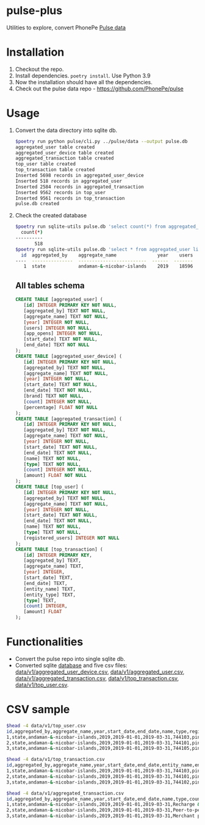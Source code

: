 # pulse-plus
Utilities to explore, convert PhonePe [Pulse data](https://github.com/PhonePe/pulse)

# Installation

1. Checkout the repo.
2. Install dependencies. `poetry install`. Use Python 3.9
3. Now the installation should have all the dependencies.
4. Check out the pulse data repo - https://github.com/PhonePe/pulse

# Usage

1. Convert the data directory into sqlite db.

   ```bash
   $poetry run python pulse/cli.py ../pulse/data --output pulse.db
   aggregated_user table created
   aggregated_user_device table created
   aggregated_transaction table created
   top_user table created
   top_transaction table created
   Inserted 5698 records in aggregated_user_device
   Inserted 518 records in aggregated_user
   Inserted 2584 records in aggregated_transaction
   Inserted 9562 records in top_user
   Inserted 9561 records in top_transaction
   pulse.db created
   ```

2. Check the created database

   ```bash
   $poetry run sqlite-utils pulse.db 'select count(*) from aggregated_user' -t
     count(*)
   ----------
          518
   $poetry run sqlite-utils pulse.db 'select * from aggregated_user limit 1' -t
     id  aggregated_by    aggregate_name               year    users    app_opens  start_date    end_date
   ----  ---------------  -------------------------  ------  -------  -----------  ------------  ----------
      1  state            andaman-&-nicobar-islands    2019    18596            0  2019-01-01    2019-03-31
   
   ```

   

   

   ## All tables schema

   

   ```sql
   CREATE TABLE [aggregated_user] (
      [id] INTEGER PRIMARY KEY NOT NULL,
      [aggregated_by] TEXT NOT NULL,
      [aggregate_name] TEXT NOT NULL,
      [year] INTEGER NOT NULL,
      [users] INTEGER NOT NULL,
      [app_opens] INTEGER NOT NULL,
      [start_date] TEXT NOT NULL,
      [end_date] TEXT NOT NULL
   );
   CREATE TABLE [aggregated_user_device] (
      [id] INTEGER PRIMARY KEY NOT NULL,
      [aggregated_by] TEXT NOT NULL,
      [aggregate_name] TEXT NOT NULL,
      [year] INTEGER NOT NULL,
      [start_date] TEXT NOT NULL,
      [end_date] TEXT NOT NULL,
      [brand] TEXT NOT NULL,
      [count] INTEGER NOT NULL,
      [percentage] FLOAT NOT NULL
   );
   CREATE TABLE [aggregated_transaction] (
      [id] INTEGER PRIMARY KEY NOT NULL,
      [aggregated_by] TEXT NOT NULL,
      [aggregate_name] TEXT NOT NULL,
      [year] INTEGER NOT NULL,
      [start_date] TEXT NOT NULL,
      [end_date] TEXT NOT NULL,
      [name] TEXT NOT NULL,
      [type] TEXT NOT NULL,
      [count] INTEGER NOT NULL,
      [amount] FLOAT NOT NULL
   );
   CREATE TABLE [top_user] (
      [id] INTEGER PRIMARY KEY NOT NULL,
      [aggregated_by] TEXT NOT NULL,
      [aggregate_name] TEXT NOT NULL,
      [year] INTEGER NOT NULL,
      [start_date] TEXT NOT NULL,
      [end_date] TEXT NOT NULL,
      [name] TEXT NOT NULL,
      [type] TEXT NOT NULL,
      [registered_users] INTEGER NOT NULL
   );
   CREATE TABLE [top_transaction] (
      [id] INTEGER PRIMARY KEY,
      [aggregated_by] TEXT,
      [aggregate_name] TEXT,
      [year] INTEGER,
      [start_date] TEXT,
      [end_date] TEXT,
      [entity_name] TEXT,
      [entity_type] TEXT,
      [type] TEXT,
      [count] INTEGER,
      [amount] FLOAT
   );
   
   ```

# Functionalities

- Convert the pulse repo into single sqlite db.
- Converted sqlite [database](data/v1/pulse.db) and five csv files: [data/v1/aggregated_user_device.csv](data/v1/aggregated_user_device.csv), [data/v1/aggregated_user.csv](data/v1/aggregated_user.csv), [data/v1/aggregated_transaction.csv](data/v1/aggregated_transaction.csv), [data/v1/top_transaction.csv](data/v1/top_transaction.csv), [data/v1/top_user.csv](data/v1/top_user.csv).

# CSV sample 

```bash
$head -4 data/v1/top_user.csv
id,aggregated_by,aggregate_name,year,start_date,end_date,name,type,registered_users
1,state,andaman-&-nicobar-islands,2019,2019-01-01,2019-03-31,744103,pincodes,4136
2,state,andaman-&-nicobar-islands,2019,2019-01-01,2019-03-31,744101,pincodes,3030
3,state,andaman-&-nicobar-islands,2019,2019-01-01,2019-03-31,744105,pincodes,2994

$head -4 data/v1/top_transaction.csv
id,aggregated_by,aggregate_name,year,start_date,end_date,entity_name,entity_type,type,count,amount
1,state,andaman-&-nicobar-islands,2019,2019-01-01,2019-03-31,744103,pincodes,TOTAL,5742,19401964.77965755
2,state,andaman-&-nicobar-islands,2019,2019-01-01,2019-03-31,744101,pincodes,TOTAL,5156,15501306.227195919
3,state,andaman-&-nicobar-islands,2019,2019-01-01,2019-03-31,744102,pincodes,TOTAL,3925,16683547.094795756

$head -4 data/v1/aggregated_transaction.csv
id,aggregated_by,aggregate_name,year,start_date,end_date,name,type,count,amount
1,state,andaman-&-nicobar-islands,2019,2019-01-01,2019-03-31,Recharge & bill payments,TOTAL,15263,6611459.8729725825
2,state,andaman-&-nicobar-islands,2019,2019-01-01,2019-03-31,Peer-to-peer payments,TOTAL,13119,91808345.86839552
3,state,andaman-&-nicobar-islands,2019,2019-01-01,2019-03-31,Merchant payments,TOTAL,1759,3266589.8469614363
```



